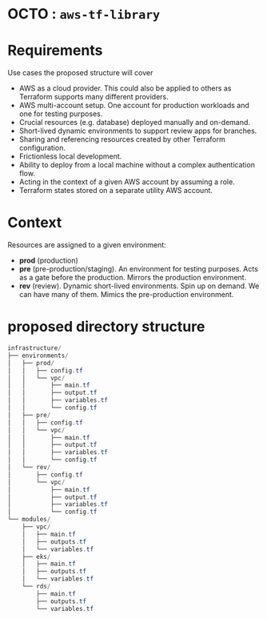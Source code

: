 # **OCTO : `aws-tf-library`**

# Requirements

Use cases the proposed structure will cover

- AWS as a cloud provider. This could also be applied to others as Terraform supports many different providers.
- AWS multi-account setup. One account for production workloads and one for testing purposes.
- Crucial resources (e.g. database) deployed manually and on-demand.
- Short-lived dynamic environments to support review apps for branches.
- Sharing and referencing resources created by other Terraform configuration.
- Frictionless local development.
- Ability to deploy from a local machine without a complex authentication flow.
- Acting in the context of a given AWS account by assuming a role.
- Terraform states stored on a separate utility AWS account.

# Context

Resources are assigned to a given environment:

- **prod** (production)
- **pre** (pre-production/staging). An environment for testing purposes. Acts as a gate before the production. Mirrors the production environment.
- **rev** (review). Dynamic short-lived environments. Spin up on demand. We can have many of them. Mimics the pre-production environment.

# proposed directory structure

```c#
infrastructure/
├── environments/
│   ├── prod/
│   │   ├── config.tf
│   │   └── vpc/
│   │       ├── main.tf
│   │       ├── output.tf
│   │       ├── variables.tf
│   │       └── config.tf
│   ├── pre/
│   │   ├── config.tf
│   │   └── vpc/
│   │       ├── main.tf
│   │       ├── output.tf
│   │       ├── variables.tf
│   │       └── config.tf
│   └── rev/
│       ├── config.tf
│       └── vpc/
│           ├── main.tf
│           ├── output.tf
│           ├── variables.tf
│           └── config.tf
└── modules/
    ├── vpc/
    │   ├── main.tf
    │   ├── outputs.tf
    │   └── variables.tf
    ├── eks/
    │   ├── main.tf
    │   ├── outputs.tf
    │   └── variables.tf
    └── rds/
        ├── main.tf
        ├── outputs.tf
        └── variables.tf
```

